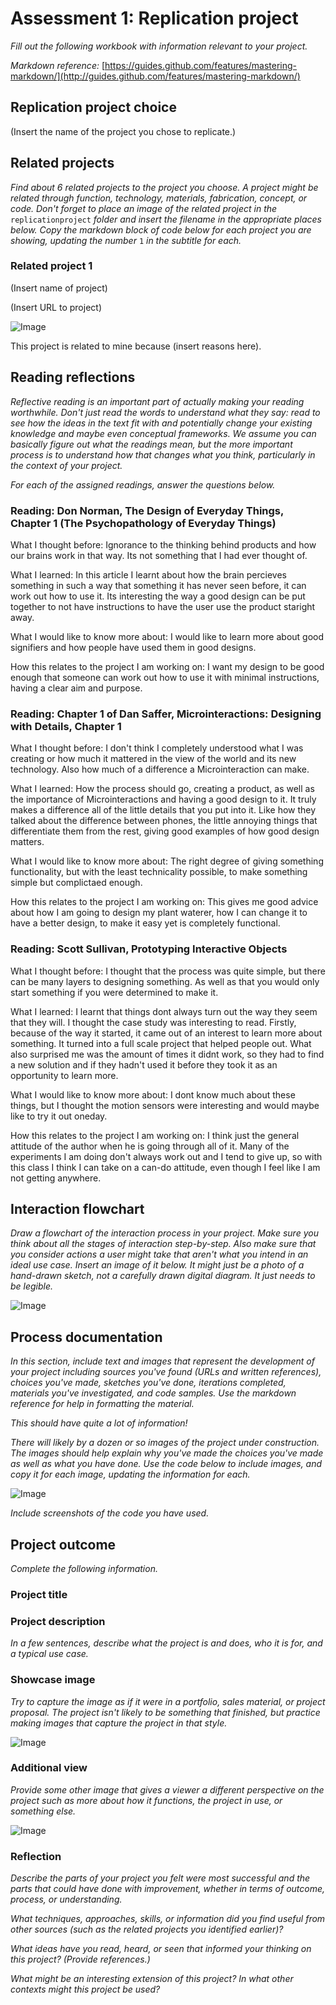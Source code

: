 # Assessment 1: Replication project

*Fill out the following workbook with information relevant to your project.*

*Markdown reference:* [https://guides.github.com/features/mastering-markdown/](http://guides.github.com/features/mastering-markdown/)

## Replication project choice ##
(Insert the name of the project you chose to replicate.)

## Related projects ##
*Find about 6 related projects to the project you choose. A project might be related through  function, technology, materials, fabrication, concept, or code. Don't forget to place an image of the related project in the* `replicationproject` *folder and insert the filename in the appropriate places below. Copy the markdown block of code below for each project you are showing, updating the number* `1` *in the subtitle for each.*

### Related project 1 ###
(Insert name of project)

(Insert URL to project)

![Image](missingimage.png)

This project is related to mine because (insert reasons here).

## Reading reflections ##
*Reflective reading is an important part of actually making your reading worthwhile. Don't just read the words to understand what they say: read to see how the ideas in the text fit with and potentially change your existing knowledge and maybe even conceptual frameworks. We assume you can basically figure out what the readings mean, but the more important process is to understand how that changes what you think, particularly in the context of your project.*

*For each of the assigned readings, answer the questions below.*

### Reading: Don Norman, The Design of Everyday Things, Chapter 1 (The Psychopathology of Everyday Things) ###

What I thought before: Ignorance to the thinking behind products and how our brains work in that way. Its not something that I had ever thought of.

What I learned: In this article I learnt about how the brain percieves something in such a way that something it has never seen before, it can work out how to use it. Its interesting the way a good design can be put together to not have instructions to have the user use the product staright away.

What I would like to know more about: I would like to learn more about good signifiers and how people have used them in good designs.

How this relates to the project I am working on: I want my design to be good enough that someone can work out how to use it with minimal instructions, having a clear aim and purpose.

### Reading: Chapter 1 of Dan Saffer, Microinteractions: Designing with Details, Chapter 1 ###

What I thought before: I don't think I completely understood what I was creating or how much it mattered in the view of the world and its new technology. Also how much of a difference a Microinteraction can make.

What I learned: How the process should go, creating a product, as well as the importance of Microinteractions and having a good design to it. It truly makes a difference all of the little details that you put into it. Like how they talked about the difference between phones, the little annoying things that differentiate them from the rest, giving good examples of how good design matters.

What I would like to know more about: The right degree of giving something functionality, but with the least technicality possible, to make something simple but complictaed enough.

How this relates to the project I am working on: This gives me good advice about how I am going to design my plant waterer, how I can change it to have a better design, to make it easy yet is completely functional.

### Reading: Scott Sullivan, Prototyping Interactive Objects ###

What I thought before: I thought that the process was quite simple, but there can be many layers to designing something. As well as that you would only start something if you were determined to make it.

What I learned: I learnt that things dont always turn out the way they seem that they will. I thought the case study was interesting to read. Firstly, because of the way it started, it came out of an interest to learn more about something. It turned into a full scale project that helped people out. What also surprised me was the amount of times it didnt work, so they had to find a new solution and if they hadn't used it before they took it as an opportunity to learn more.

What I would like to know more about: I dont know much about these things, but I thought the motion sensors were interesting and would maybe like to try it out oneday.

How this relates to the project I am working on: I think just the general attitude of the author when he is going through all of it. Many of the experiments I am doing don't always work out and I tend to give up, so with this class I think I can take on a can-do attitude, even though I feel like I am not getting anywhere.


## Interaction flowchart ##
*Draw a flowchart of the interaction process in your project. Make sure you think about all the stages of interaction step-by-step. Also make sure that you consider actions a user might take that aren't what you intend in an ideal use case. Insert an image of it below. It might just be a photo of a hand-drawn sketch, not a carefully drawn digital diagram. It just needs to be legible.*

![Image](missingimage.png)

## Process documentation

*In this section, include text and images that represent the development of your project including sources you've found (URLs and written references), choices you've made, sketches you've done, iterations completed, materials you've investigated, and code samples. Use the markdown reference for help in formatting the material.*

*This should have quite a lot of information!*

*There will likely by a dozen or so images of the project under construction. The images should help explain why you've made the choices you've made as well as what you have done. Use the code below to include images, and copy it for each image, updating the information for each.*

![Image](missingimage.png)

*Include screenshots of the code you have used.*

## Project outcome ##

*Complete the following information.*

### Project title ###

### Project description ###

*In a few sentences, describe what the project is and does, who it is for, and a typical use case.*

### Showcase image ###

*Try to capture the image as if it were in a portfolio, sales material, or project proposal. The project isn't likely to be something that finished, but practice making images that capture the project in that style.*

![Image](missingimage.png)

### Additional view ###

*Provide some other image that gives a viewer a different perspective on the project such as more about how it functions, the project in use, or something else.*

![Image](missingimage.png)

### Reflection ###

*Describe the parts of your project you felt were most successful and the parts that could have done with improvement, whether in terms of outcome, process, or understanding.*


*What techniques, approaches, skills, or information did you find useful from other sources (such as the related projects you identified earlier)?*


*What ideas have you read, heard, or seen that informed your thinking on this project? (Provide references.)*


*What might be an interesting extension of this project? In what other contexts might this project be used?*
